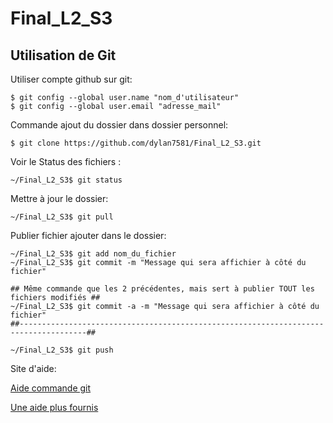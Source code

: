 # Final_L2_S3

## Utilisation de Git

Utiliser compte github sur git:

	$ git config --global user.name "nom_d'utilisateur"
	$ git config --global user.email "adresse_mail"

Commande ajout du dossier dans dossier personnel:

	$ git clone https://github.com/dylan7581/Final_L2_S3.git

Voir le Status des fichiers :

	~/Final_L2_S3$ git status

Mettre à jour le dossier:

	~/Final_L2_S3$ git pull

Publier fichier ajouter dans le dossier:

	~/Final_L2_S3$ git add nom_du_fichier
	~/Final_L2_S3$ git commit -m "Message qui sera affichier à côté du fichier"
	
	## Même commande que les 2 précédentes, mais sert à publier TOUT les fichiers modifiés ##
	~/Final_L2_S3$ git commit -a -m "Message qui sera affichier à côté du fichier"
	##-------------------------------------------------------------------------------------##
	
	~/Final_L2_S3$ git push

Site d'aide:

[Aide commande git](https://gist.github.com/acquelito/8596717)


[Une aide plus fournis](https://git-scm.com/book/fr/v2)
